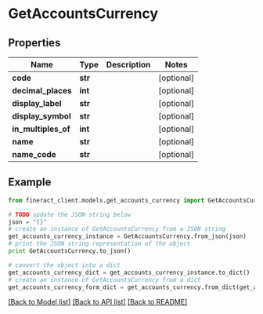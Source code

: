 # GetAccountsCurrency


## Properties

Name | Type | Description | Notes
------------ | ------------- | ------------- | -------------
**code** | **str** |  | [optional] 
**decimal_places** | **int** |  | [optional] 
**display_label** | **str** |  | [optional] 
**display_symbol** | **str** |  | [optional] 
**in_multiples_of** | **int** |  | [optional] 
**name** | **str** |  | [optional] 
**name_code** | **str** |  | [optional] 

## Example

```python
from fineract_client.models.get_accounts_currency import GetAccountsCurrency

# TODO update the JSON string below
json = "{}"
# create an instance of GetAccountsCurrency from a JSON string
get_accounts_currency_instance = GetAccountsCurrency.from_json(json)
# print the JSON string representation of the object
print GetAccountsCurrency.to_json()

# convert the object into a dict
get_accounts_currency_dict = get_accounts_currency_instance.to_dict()
# create an instance of GetAccountsCurrency from a dict
get_accounts_currency_form_dict = get_accounts_currency.from_dict(get_accounts_currency_dict)
```
[[Back to Model list]](../README.md#documentation-for-models) [[Back to API list]](../README.md#documentation-for-api-endpoints) [[Back to README]](../README.md)


